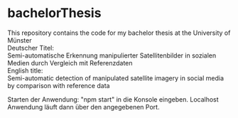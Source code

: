 # bachelorThesis
This repository contains the code for my bachelor thesis at the University of Münster  
Deutscher Titel:  
Semi-automatische Erkennung manipulierter Satellitenbilder in sozialen Medien durch Vergleich mit Referenzdaten  
English title:  
Semi-automatic detection of manipulated satellite imagery in social media by comparison with reference data

Starten der Anwendung: "npm start" in die Konsole eingeben.
Localhost Anwendung läuft dann über den angegebenen Port.


